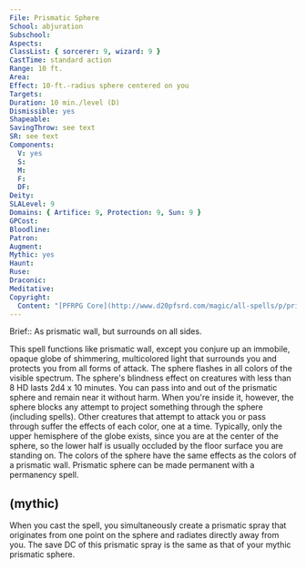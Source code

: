 ```yaml
---
File: Prismatic Sphere
School: abjuration
Subschool: 
Aspects: 
ClassList: { sorcerer: 9, wizard: 9 }
CastTime: standard action
Range: 10 ft.
Area: 
Effect: 10-ft.-radius sphere centered on you
Targets: 
Duration: 10 min./level (D)
Dismissible: yes
Shapeable: 
SavingThrow: see text
SR: see text
Components:
  V: yes
  S: 
  M: 
  F: 
  DF: 
Deity: 
SLALevel: 9
Domains: { Artifice: 9, Protection: 9, Sun: 9 }
GPCost: 
Bloodline: 
Patron: 
Augment: 
Mythic: yes
Haunt: 
Ruse: 
Draconic: 
Meditative: 
Copyright:
  Content: "[PFRPG Core](http://www.d20pfsrd.com/magic/all-spells/p/prismatic-sphere)"
---
```

Brief:: As prismatic wall, but surrounds on all sides.

This spell functions like prismatic wall, except you conjure up an immobile, opaque globe of shimmering, multicolored light that surrounds you and protects you from all forms of attack. The sphere flashes in all colors of the visible spectrum.  The sphere's blindness effect on creatures with less than 8 HD lasts 2d4 x 10 minutes.  You can pass into and out of the prismatic sphere and remain near it without harm. When you're inside it, however, the sphere blocks any attempt to project something through the sphere (including spells). Other creatures that attempt to attack you or pass through suffer the effects of each color, one at a time.  Typically, only the upper hemisphere of the globe exists, since you are at the center of the sphere, so the lower half is usually occluded by the floor surface you are standing on.  The colors of the sphere have the same effects as the colors of a prismatic wall.  Prismatic sphere can be made permanent with a permanency spell.


## (mythic)

When you cast the spell, you simultaneously create a prismatic spray that originates from one point on the sphere and radiates directly away from you. The save DC of this prismatic spray is the same as that of your mythic prismatic sphere.
